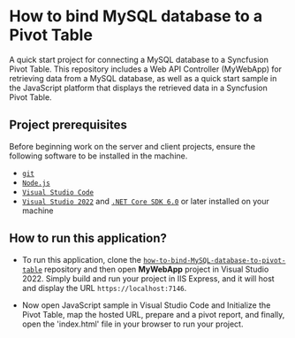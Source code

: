 # How to bind MySQL database to a Pivot Table

A quick start project for connecting a MySQL database to a Syncfusion Pivot Table. This repository includes a Web API Controller (MyWebApp) for retrieving data from a MySQL database, as well as a quick start sample in the JavaScript platform that displays the retrieved data in a Syncfusion Pivot Table.

## Project prerequisites

Before beginning work on the server and client projects, ensure the following software to be installed in the machine.

* [`git`](https://git-scm.com/downloads)
* [`Node.js`](https://nodejs.org/en/)
* [`Visual Studio Code`](https://code.visualstudio.com/)
* [`Visual Studio 2022`](https://visualstudio.microsoft.com/downloads/ ) and [`.NET Core SDK 6.0`](https://dotnet.microsoft.com/en-us/download/dotnet/6.0) or later installed on your machine

## How to run this application?

* To run this application, clone the [`how-to-bind-MySQL-database-to-pivot-table`](https://github.com/SyncfusionExamples/how-to-bind-MySQL-database-to-pivot-table) repository and then open **MyWebApp** project in Visual Studio 2022. Simply build and run your project in IIS Express, and it will host and display the URL `https://localhost:7146`.

*  Now open JavaScript sample in Visual Studio Code and Initialize the Pivot Table, map the hosted URL, prepare and a pivot report, and finally, open the 'index.html' file in your browser to run your project.